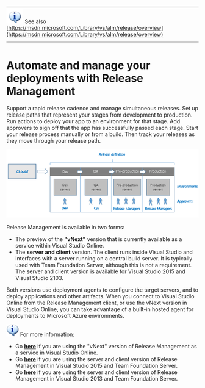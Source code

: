 <properties
	pageTitle="Automate and manage your deployments with Release Management"
  description="Automate and manage your deployments with Release Management"
  services="visual-studio-online"
  documentationCenter = ""
  authors="terryaustin"
  manager="terryaustin"
  editor="terryaustin" /> 


![Horizontal line](./media/manage-your-release-vs/horizontal-line.png)  
![Information](./media/manage-your-release-vs/info-hightop.png) 
See also [https://msdn.microsoft.com/Library/vs/alm/release/overview](https://msdn.microsoft.com/Library/vs/alm/release/overview)  
![Horizontal line](./media/manage-your-release-vs/horizontal-line.png)


# Automate and manage your deployments with Release Management


Support a rapid release cadence and manage simultaneous releases. 
Set up release paths that represent your stages from development to 
production. Run actions to deploy your app to an environment for that 
stage. Add approvers to sign off that the app has successfully passed 
each stage. Start your release process manually or from a build. 
Then track your releases as they move through your release path.



![A release definition defines the environments for deploment](./media/manage-your-release-vs/understand-rm-01.1.png)



Release Management is available in two forms:


- The preview of the **"vNext"** version that is currently available as a service within Visual Studio
Online.
- The **server and client** version. The client runs inside Visual Studio 
and interfaces with a server running on a central build server. It is
typically used with Team Foundation Server, although this is not a
requirement. The server and client version is available for 
Visual Studio 2015 and Visual Studio 2103.


Both versions use deployment agents to configure the target servers, and 
to deploy applications and other artifacts. When you connect to Visual 
Studio Online from the Release Management client, or use the vNext version 
in Visual Studio Online, you can take advantage 
of a built-in hosted agent for deployments to Microsoft Azure environments.



![information](./media/manage-your-release-vs/info1.png) 
For more information:


- Go **[here](https://msdn.microsoft.com/Library/vs/alm/release/overview-rmpreview)** 
if you are using the "vNext" version of Release Management as a 
service in Visual Studio Online.
- Go **[here](https://msdn.microsoft.com/Library/vs/alm/release/overview-rm2015)** 
if you are using the server and client version of Release 
Management in Visual Studio 2015 and Team Foundation Server.
- Go **[here](https://msdn.microsoft.com/library/dn217874%28v%3Dvs.120%29.aspx)** 
if you are using the server and client version of Release 
Management in Visual Studio 2013 and Team Foundation Server.
